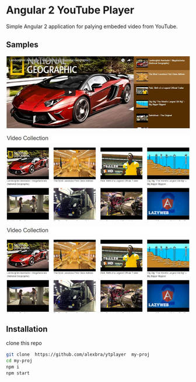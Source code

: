 # Angular 2 YouTube Player  
Simple Angular 2 application for palying embeded video from YouTube.

## Samples  
![main page](https://github.com/alexbra/ytplayer/raw/master/img/ytplayer_1.jpg "Main page")

![grid video](https://github.com/alexbra/ytplayer/raw/master/img/ytplayer_2.jpg "Grid video")

![lightbox video](https://github.com/alexbra/ytplayer/raw/master/img/ytplayer_2.jpg "lightbox video")
## Installation

clone this repo
```bash
git clone  https://github.com/alexbra/ytplayer  my-proj
cd my-proj
npm i 
npm start
```